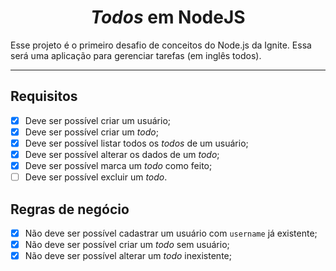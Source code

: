 <h1 align="center"><i>Todos</i> em NodeJS</h1>

Esse projeto é o primeiro desafio de conceitos do Node.js da Ignite. Essa será uma aplicação para gerenciar tarefas (em
inglês todos).

---

## Requisitos

- [x] Deve ser possível criar um usuário;
- [x] Deve ser possível criar um _todo_;
- [x] Deve ser possível listar todos os _todos_ de um usuário;
- [x] Deve ser possível alterar os dados de um _todo_;
- [x] Deve ser possível marca um _todo_ como feito;
- [ ] Deve ser possível excluir um _todo_.

## Regras de negócio

- [x] Não deve ser possível cadastrar um usuário com `username` já existente;
- [x] Não deve ser possível criar um _todo_ sem usuário;
- [x] Não deve ser possível alterar um _todo_ inexistente;